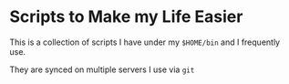 # Scripts to Make my Life Easier

This is a collection of scripts I have under my `$HOME/bin` and I frequently use.

They are synced on multiple servers I use via `git`